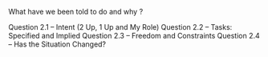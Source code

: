 What have we been told to do and why ?

Question 2.1 – Intent (2 Up, 1 Up and My Role)
Question 2.2 – Tasks: Specified and Implied
Question 2.3 – Freedom and Constraints
Question 2.4 – Has the Situation Changed?